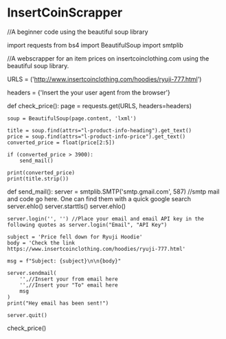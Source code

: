 # InsertCoinScrapper

//A beginner code using the beautiful soup library

import requests
from bs4 import BeautifulSoup
import smtplib

//A webscrapper for an item prices on insertcoinclothing.com using the beautiful soup library.

URLS = ('http://www.insertcoinclothing.com/hoodies/ryuji-777.html')

headers = {'Insert the your user agent from the browser'}


def check_price():
    page = requests.get(URLS, headers=headers)

    soup = BeautifulSoup(page.content, 'lxml')

    title = soup.find(attrs="l-product-info-heading").get_text()
    price = soup.find(attrs="l-product-info-price").get_text()
    converted_price = float(price[2:5])

    if (converted_price > 3900):
        send_mail()

    print(converted_price)
    print(title.strip())


def send_mail():
    server = smtplib.SMTP('smtp.gmail.com', 587) //smtp mail and code go here. One can find them with a quick google search
    server.ehlo()
    server.starttls()
    server.ehlo()

    server.login('', '') //Place your email and email API key in the following quotes as server.login("Email", "API Key")

    subject = 'Price fell down for Ryuji Hoodie'
    body = 'Check the link https://www.insertcoinclothing.com/hoodies/ryuji-777.html'

    msg = f"Subject: {subject}\n\n{body}"

    server.sendmail(
        '',//Insert your from email here
        '',//Insert your "To" email here
        msg
    )
    print("Hey email has been sent!")

    server.quit()


check_price()


